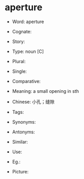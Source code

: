 # aperture

- Word: aperture
- Cognate: 
- Story: 

- Type: noun [C]
- Plural: 
- Single: 
- Comparative: 
- Meaning: a small opening in sth
- Chinese: 小孔；缝隙
- Tags: 
- Synonyms: 
- Antonyms: 
- Similar: 
- Use: 
- Eg.: 
- Picture: 

